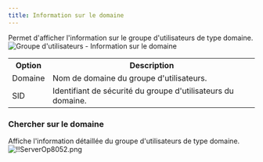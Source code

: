 ```yaml
---
title: Information sur le domaine
---
```

Permet d'afficher l'information sur le groupe d'utilisateurs de type domaine.  
![Groupe d'utilisateurs - Information sur le domaine](https://webdevolutions.azureedge.net/docs/fr/server/ServerOp8043.png) 

<table>
	<tr>
		<th>
Option 
		</th>
		<th>
Description 
		</th>
	</tr>
	<tr>
		<td>
Domaine 
		</td>
		<td>
Nom de domaine du groupe d'utilisateurs. 
		</td>
	</tr>
	<tr>
		<td>
SID 
		</td>
		<td>
Identifiant de sécurité du groupe d'utilisateurs du domaine. 
		</td>
	</tr>
</table>

### Chercher sur le domaine 

Affiche l'information détaillée du groupe d'utilisateurs de type domaine.  
![!!ServerOp8052.png](https://webdevolutions.azureedge.net/docs/fr/server/ServerOp8052.png) 

